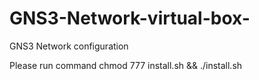 # GNS3-Network-virtual-box-
GNS3 Network configuration




Please run command chmod 777 install.sh && ./install.sh

